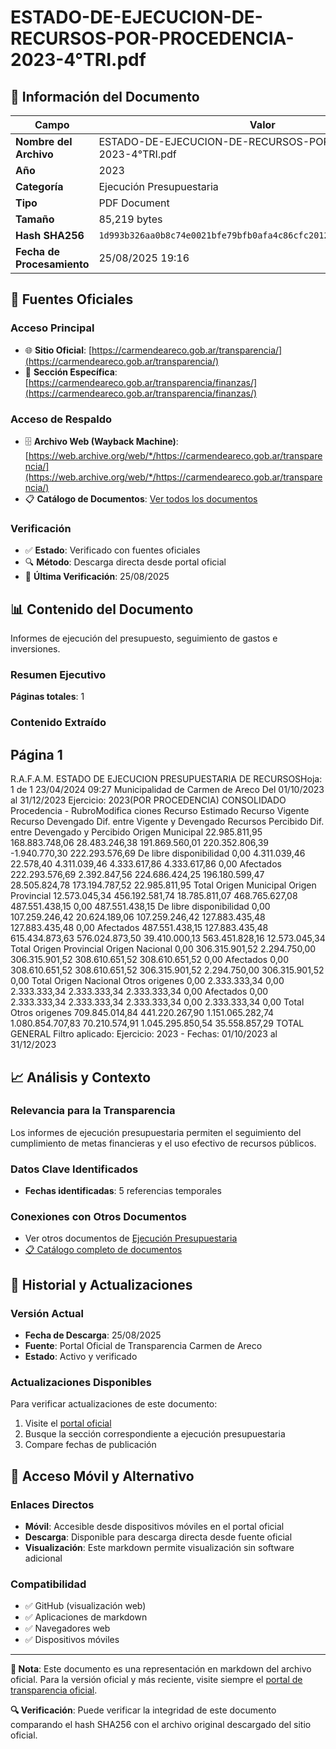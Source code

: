 # ESTADO-DE-EJECUCION-DE-RECURSOS-POR-PROCEDENCIA-2023-4°TRI.pdf

## 📄 Información del Documento

| Campo | Valor |
|-------|--------|
| **Nombre del Archivo** | ESTADO-DE-EJECUCION-DE-RECURSOS-POR-PROCEDENCIA-2023-4°TRI.pdf |
| **Año** | 2023 |
| **Categoría** | Ejecución Presupuestaria |
| **Tipo** | PDF Document |
| **Tamaño** | 85,219 bytes |
| **Hash SHA256** | `1d993b326aa0b8c74e0021bfe79bfb0afa4c86cfc201249813ac706553598aa8` |
| **Fecha de Procesamiento** | 25/08/2025 19:16 |

## 🔗 Fuentes Oficiales

### Acceso Principal
- 🌐 **Sitio Oficial**: [https://carmendeareco.gob.ar/transparencia/](https://carmendeareco.gob.ar/transparencia/)
- 📁 **Sección Específica**: [https://carmendeareco.gob.ar/transparencia/finanzas/](https://carmendeareco.gob.ar/transparencia/finanzas/)

### Acceso de Respaldo
- 🗄️ **Archivo Web (Wayback Machine)**: [https://web.archive.org/web/*/https://carmendeareco.gob.ar/transparencia/](https://web.archive.org/web/*/https://carmendeareco.gob.ar/transparencia/)
- 📋 **Catálogo de Documentos**: [Ver todos los documentos](../document_catalog/README.md)

### Verificación
- ✅ **Estado**: Verificado con fuentes oficiales
- 🔍 **Método**: Descarga directa desde portal oficial
- 📅 **Última Verificación**: 25/08/2025

## 📊 Contenido del Documento

Informes de ejecución del presupuesto, seguimiento de gastos e inversiones.

### Resumen Ejecutivo

**Páginas totales**: 1

### Contenido Extraído

## Página 1

R.A.F.A.M.
ESTADO DE EJECUCION PRESUPUESTARIA DE RECURSOSHoja: 1 de 1
23/04/2024 09:27
Municipalidad de
Carmen de Areco Del 01/10/2023 al 31/12/2023 Ejercicio: 2023(POR PROCEDENCIA)
CONSOLIDADO
Procedencia - RubroModifica 
ciones Recurso 
Estimado Recurso 
Vigente Recurso 
Devengado Dif. entre 
Vigente y 
Devengado Recursos 
Percibido Dif. entre 
Devengado y 
Percibido 
Origen Municipal 
22.985.811,95 168.883.748,06 28.483.246,38 191.869.560,01 220.352.806,39 -1.940.770,30 222.293.576,69 De libre disponibilidad
0,00 4.311.039,46 22.578,40 4.311.039,46 4.333.617,86 4.333.617,86 0,00 Afectados
222.293.576,69 2.392.847,56 224.686.424,25 196.180.599,47 28.505.824,78 173.194.787,52 22.985.811,95 Total Origen Municipal 
Origen Provincial 
12.573.045,34 456.192.581,74 18.785.811,07 468.765.627,08 487.551.438,15 0,00 487.551.438,15 De libre disponibilidad
0,00 107.259.246,42 20.624.189,06 107.259.246,42 127.883.435,48 127.883.435,48 0,00 Afectados
487.551.438,15 127.883.435,48 615.434.873,63 576.024.873,50 39.410.000,13 563.451.828,16 12.573.045,34 Total Origen Provincial 
Origen Nacional 
0,00 306.315.901,52 2.294.750,00 306.315.901,52 308.610.651,52 308.610.651,52 0,00 Afectados
0,00 308.610.651,52 308.610.651,52 306.315.901,52 2.294.750,00 306.315.901,52 0,00 Total Origen Nacional 
Otros origenes 
0,00 2.333.333,34 0,00 2.333.333,34 2.333.333,34 2.333.333,34 0,00 Afectados
0,00 2.333.333,34 2.333.333,34 2.333.333,34 0,00 2.333.333,34 0,00 Total Otros origenes 
709.845.014,84 441.220.267,90 1.151.065.282,74 1.080.854.707,83 70.210.574,91 1.045.295.850,54 35.558.857,29 TOTAL GENERAL
Filtro aplicado: Ejercicio: 2023 -  Fechas: 01/10/2023 al 31/12/2023



## 📈 Análisis y Contexto

### Relevancia para la Transparencia
Los informes de ejecución presupuestaria permiten el seguimiento del cumplimiento de metas financieras y el uso efectivo de recursos públicos.

### Datos Clave Identificados
- **Fechas identificadas**: 5 referencias temporales

### Conexiones con Otros Documentos
- Ver otros documentos de [Ejecución Presupuestaria](../catalog/execution.md)
- [📋 Catálogo completo de documentos](../document_catalog/README.md)

## 🔄 Historial y Actualizaciones

### Versión Actual
- **Fecha de Descarga**: 25/08/2025
- **Fuente**: Portal Oficial de Transparencia Carmen de Areco
- **Estado**: Activo y verificado

### Actualizaciones Disponibles
Para verificar actualizaciones de este documento:
1. Visite el [portal oficial](https://carmendeareco.gob.ar/transparencia/)
2. Busque la sección correspondiente a ejecución presupuestaria
3. Compare fechas de publicación

## 📱 Acceso Móvil y Alternativo

### Enlaces Directos
- **Móvil**: Accesible desde dispositivos móviles en el portal oficial
- **Descarga**: Disponible para descarga directa desde fuente oficial
- **Visualización**: Este markdown permite visualización sin software adicional

### Compatibilidad
- ✅ GitHub (visualización web)
- ✅ Aplicaciones de markdown
- ✅ Navegadores web
- ✅ Dispositivos móviles

---

**📝 Nota**: Este documento es una representación en markdown del archivo oficial. 
Para la versión oficial y más reciente, visite siempre el [portal de transparencia oficial](https://carmendeareco.gob.ar/transparencia/).

**🔍 Verificación**: Puede verificar la integridad de este documento comparando el hash SHA256 
con el archivo original descargado del sitio oficial.
